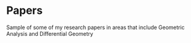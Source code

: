 # Papers

Sample of some of my research papers in areas that include Geometric Analysis and Differential Geometry
